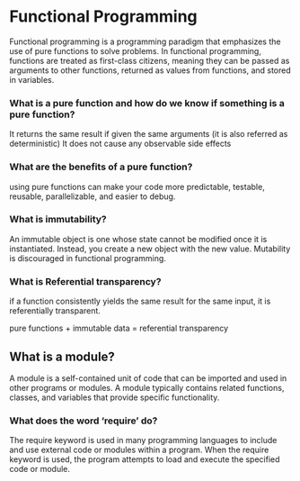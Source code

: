# Functional Programming
Functional programming is a programming paradigm that emphasizes the use of pure functions to solve problems. In functional programming, functions are treated as first-class citizens, meaning they can be passed as arguments to other functions, returned as values from functions, and stored in variables.
### What is a pure function and how do we know if something is a pure function?
It returns the same result if given the same arguments (it is also referred as deterministic)
It does not cause any observable side effects
### What are the benefits of a pure function?
using pure functions can make your code more predictable, testable, reusable, parallelizable, and easier to debug. 
### What is immutability?
An immutable object is one whose state cannot be modified once it is instantiated. Instead, you create a new object with the new value. Mutability is discouraged in functional programming.
### What is Referential transparency?
if a function consistently yields the same result for the same input, it is referentially transparent.

pure functions + immutable data = referential transparency
## What is a module?
A module is a self-contained unit of code that can be imported and used in other programs or modules. A module typically contains related functions, classes, and variables that provide specific functionality.
### What does the word ‘require’ do?
The require keyword is used in many programming languages to include and use external code or modules within a program. When the require keyword is used, the program attempts to load and execute the specified code or module.
### 
